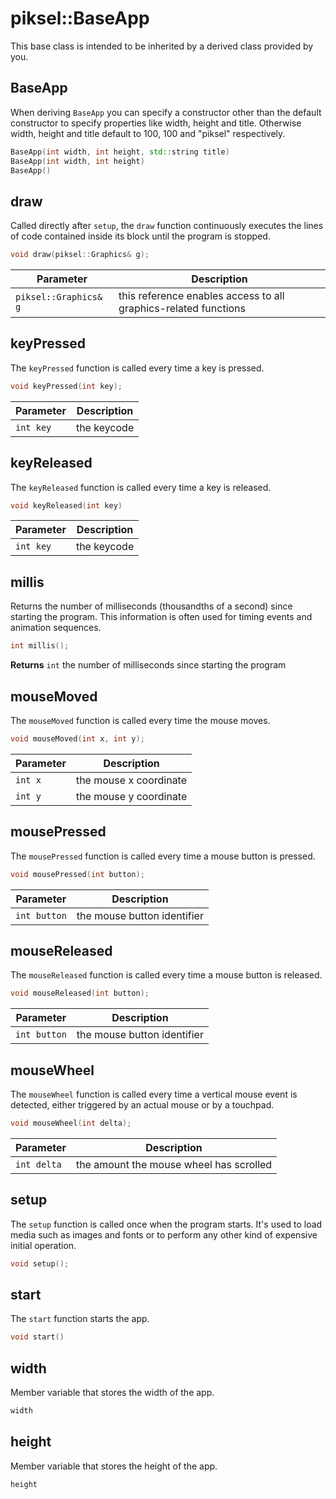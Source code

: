 <h1>piksel::BaseApp</h1>

This base class is intended to be inherited by a derived class provided by you.

## BaseApp

When deriving `BaseApp` you can specify a constructor other than the default constructor to specify properties like width, height and title. Otherwise width, height and title default to 100, 100 and "piksel" respectively.

```cpp
BaseApp(int width, int height, std::string title)
BaseApp(int width, int height)
BaseApp()
```

## draw

Called directly after `setup`, the `draw` function continuously executes the lines of code contained inside its block until the program is stopped.

```cpp
void draw(piksel::Graphics& g);
```

|Parameter|Description|
|-|-|
|`piksel::Graphics& g`|this reference enables access to all graphics-related functions|

## keyPressed

The `keyPressed` function is called every time a key is pressed.

```cpp
void keyPressed(int key);
```

|Parameter|Description|
|-|-|
|`int key`|the keycode|

## keyReleased

The `keyReleased` function is called every time a key is released.

```cpp
void keyReleased(int key)
```

|Parameter|Description|
|-|-|
|`int key`|the keycode|

## millis

Returns the number of milliseconds (thousandths of a second) since starting the program. This information is often used for timing events and animation sequences.

```cpp
int millis();
```

**Returns** `int` the number of milliseconds since starting the program

## mouseMoved

The `mouseMoved` function is called every time the mouse moves.

```cpp
void mouseMoved(int x, int y);
```

|Parameter|Description|
|-|-|
|`int x`|the mouse x coordinate|
|`int y`|the mouse y coordinate|

## mousePressed

The `mousePressed` function is called every time a mouse button is pressed.

```cpp
void mousePressed(int button);
```

|Parameter|Description|
|-|-|
|`int button`|the mouse button identifier|

## mouseReleased

The `mouseReleased` function is called every time a mouse button is released.

```cpp
void mouseReleased(int button);
```

|Parameter|Description|
|-|-|
|`int button`|the mouse button identifier|

## mouseWheel

The `mouseWheel` function is called every time a vertical mouse event is detected, either triggered by an actual mouse or by a touchpad.

```cpp
void mouseWheel(int delta);
```

|Parameter|Description|
|-|-|
|`int delta`|the amount the mouse wheel has scrolled|

## setup

The `setup` function is called once when the program starts. It's used to load media such as images and fonts or to perform any other kind of expensive initial operation.

```cpp
void setup();
```

## start

The `start` function starts the app.

```cpp
void start()
```

## width

Member variable that stores the width of the app.

```cpp
width
```

## height

Member variable that stores the height of the app.

```cpp
height
```
